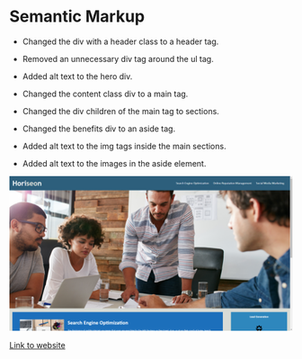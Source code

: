 # Semantic Markup

* Changed the div with a header class to a header tag.

* Removed an unnecessary div tag around the ul tag.

* Added alt text to the hero div.

* Changed the content class div to a main tag.

* Changed the div children of the main tag to sections.

* Changed the benefits div to an aside tag.

* Added alt text to the img tags inside the main sections.

* Added alt text to the images in the aside element.

![website example](./Assets/Images/Website_Example.png)

[Link to website](https://phoenix-staley.github.io/semantic-markup/)